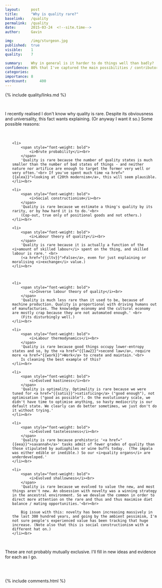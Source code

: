 ```yaml
---
layout:     post
title:      "Why is quality rare?"
baselink:   /quality
permalink:  /quality
date:       2015-03-24  <!--site.time-->
author:     Gavin

img:        /img/sturgeon.jpg
published:	true
visible: 	1
quality: 	7

summary:    Why in general is it harder to do things well than badly?
confidence:	80% that I've captured the main possibilities / contributors.
categories: 
importance: 8
wordcount:		400
---
```



{%	include quality/links.md		%}


<!-- Need Zen adn the Art - quality is half in you -->

<br>

I recently realised I don't know why quality is rare. Despite its obviousness and universality, this fact wants explaining. (Or anyway I want it so.) Some possible reasons:<br><br><br>


<ul>

	<li>  
		<span style="font-weight: bold">
			<i>Brute probability</i><br>
		</span>
		'Quality is rare because the number of quality states is much smaller than the number of bad states of things - and neither nature nor artifice are enough to target the former very well or very often.'<br> If you've spent much time <a href="{{alea}}">looking at C20th modernism</a>, this will seem plausible.
	</li><br>
    
	<li> 
		<span style="font-weight: bold">
			<i>Social constructionism</i><br>
		</span>
		'Quality is rare because we estimate a thing's quality by its rarity, or by how hard it is to do.'<br> 
		(Cop-out, true only of positional goods and not others.)
	</li><br>

	<li>
		<span style="font-weight: bold">
			<i>Labour theory of quality</i><br>
		</span>
		'Quality is rare because it is actually a function of the <i>amount of skilled labour</i> spent on the thing, and skilled labour is rare.' <br>
		(<a href="{{cltv}}">False</a>, even for just explaining or moralising <i>exchange</i> value.)
	</li><br>



	<li>
		<span style="font-weight: bold">
			<i>Inverse labour theory of quality</i><br>
		</span>
		'Quality is much less rare than it used to be, because of machine production. Quality is proportional with driving humans out of manufacturies. The knowledge economy and the cultural economy are mostly crap because they are not automated enough.' <br>
		(Fits disturbingly well.)
	</li><br>

	<li>  
		<span style="font-weight: bold">
			<i>Labour thermodynamics</i><br>
		</span>
		'Quality is rare because good things occupy lower-entropy states and so, by the <a href="{{law2}}">second law</a>, require more <a href="{{work}}">Work</a> to create and maintain.'<br> 
		Is cleaning the best example of this?
	</li><br>
	
	<li>
		<span style="font-weight: bold">
			<i>Evolved hastiness</i><br>
		</span>
		'Quality is optimality. Optimality is rare because we were tuned for <a href="{{satis}}">satisficing</a> ("good enough"), not optimisation ("good as possible"). On the evolutionary scale, we didn't have time to optimise anything, so hasty mediocrity is our default state. We clearly can do better sometimes, we just don't do it without trying.'
	</li><br>
	
	<li>
		<span style="font-weight: bold">
			<i>Evolved tastelessness</i><br>
		</span>
		'Quality is rare because prehistoric '<a href="{{eea}}">savannah</a>' tasks admit of fewer grades of quality than those stipulated by audiophiles or wine buffs today.  (The impala was either edible or inedible.) So our <i>quality organs</i> are underdeveloped.'
	</li><br>

	<li>
		<span style="font-weight: bold">
			<i>Evolved shallowness</i><br>
		</span>
		'Quality is rare because we evolved to value the new, and most things aren't new. An obsession with novelty was a winning strategy in the ancestral environment. So we devalue the common in order to direct more attention on the rare and thus and thus maximise diet balance / mating opportunities.'<br><br>

		Big issue with this: novelty has been increasing massively in the last 300 hundred years, and going by the ambient pessimism, I'm not sure people's experienced value has been tracking that huge increase. (Note also that this is social constructionism with a different hat on.)
	</li><br>

</ul>

<br>

These are not probably mutually exclusive. I'll fill in new ideas and evidence for each as I go.

<br><br>

{%  include comments.html %}